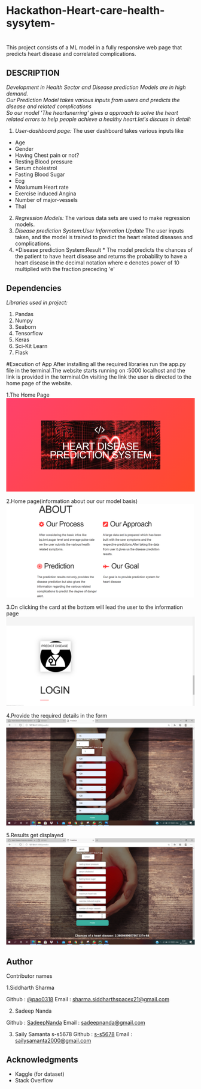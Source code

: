 # Hackathon-Heart-care-health-sysytem-
#

This project consists of a ML model in a fully responsive web page that predicts heart disease and correlated complications.
## DESCRIPTION

*Development in Health Sector and Disease prediction Models are in high demand.<br>
Our Prediction Model takes various inputs from users and predicts the disease and related complications <br>
So our model 'The heartunerring' gives a approach to solve the heart related errors to help people achieve a healthy heart.let's discuss in detail:<br>*
1. *User-dashboard page:*
The user dashboard takes various inputs like
- Age
- Gender
- Having Chest pain or not?
- Resting Blood pressure
- Serum cholestrol
- Fasting Blood Sugar
- Ecg
- Maxiumum Heart rate
- Exercise induced Angina
- Number of major-vessels
- Thal

2. *Regression Models:* The various data sets are used to make regression models.<br>
3. *Disease prediction System:User Information Update* The user inputs taken, and the model is trained to predict the heart related diseases and complications.
4. *Disease prediction System:Result * The model predicts the chances of the patient to have heart disease and returns the probability to have a heart disease in the decimal notation where e denotes power of 10 multiplied with the fraction preceding 'e' 
## Dependencies
*Libraries used in project:*
1. Pandas
2. Numpy
3. Seaborn
4. Tensorflow
5. Keras
6. Sci-Kit Learn
7. Flask

#Execution of App
After installing all the required libraries run the app.py file in the terminal.The website starts running on :5000 localhost and the link is provided in the terminal.On visiting the link the user is directed to the home page of the website.


 
 1.The Home Page
   ![](images/index.png)
   
 2.Home page(information about our our model basis)  
   ![](images/Info.png)
   
 3.On clicking the card at the bottom will lead the user to the information page
   ![](images/Card.png)  
   
 4.Provide the required details in the form
   ![](images/UserInfo.png)
   
 5.Results get displayed
    ![](images/Result.png)
     
## Author
Contributor names

1.Siddharth Sharma

Github : [@pao0318](https://github.com/pao0318)
Email : sharma.siddharthspacex21@gmail.com

2. Sadeep Nanda

Github : [SadeepNanda](https://github.com/SadeepNanda)
Email : sadeepnanda@gmail.com


3. Saily Samanta
s-s5678
Github : [s-s5678](https://github.com/s-s5678)
Email : sailysamanta2000@gmail.com

## Acknowledgments
- Kaggle (for dataset)
- Stack Overflow
